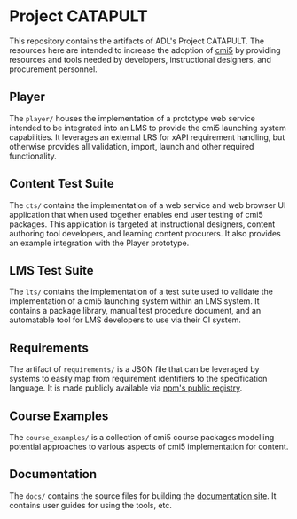 # Project CATAPULT

This repository contains the artifacts of ADL's Project CATAPULT. The resources here are intended to increase the adoption of [cmi5](https://github.com/AICC/CMI-5_Spec_Current) by providing resources and tools needed by developers, instructional designers, and procurement personnel.

## Player

The `player/` houses the implementation of a prototype web service intended to be integrated into an LMS to provide the cmi5 launching system capabilities. It leverages an external LRS for xAPI requirement handling, but otherwise provides all validation, import, launch and other required functionality.

## Content Test Suite

The `cts/` contains the implementation of a web service and web browser UI application that when used together enables end user testing of cmi5 packages. This application is targeted at instructional designers, content authoring tool developers, and learning content procurers. It also provides an example integration with the Player prototype.

## LMS Test Suite

The `lts/` contains the implementation of a test suite used to validate the implementation of a cmi5 launching system within an LMS system. It contains a package library, manual test procedure document, and an automatable tool for LMS developers to use via their CI system.

## Requirements

The artifact of `requirements/` is a JSON file that can be leveraged by systems to easily map from requirement identifiers to the specification language. It is made publicly available via [npm's public registry](https://www.npmjs.com/package/@cmi5/requirements).

## Course Examples

The `course_examples/` is a collection of cmi5 course packages modelling potential approaches to various aspects of cmi5 implementation for content.

## Documentation

The `docs/` contains the source files for building the [documentation site](https://adlnet.github.io/CATAPULT/). It contains user guides for using the tools, etc.
